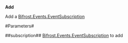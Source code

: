 **Add**

Add a [Bifrost.Events.EventSubscription](Bifrost.Events.EventSubscription)

#Parameters#


##subscription##
[Bifrost.Events.EventSubscription](Bifrost.Events.EventSubscription) to add
